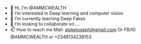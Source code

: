 - 👋 Hi, I’m @AMMCWEALTH
- 👀 I’m interested in Deep learning and computer vision
- 🌱 I’m currently learning Deep Fakes
- 💞️ I’m looking to collaborate on ...
- 📫 How to reach me Mail: alokejoseph@gmail.com
Or FB/IG @AMMCWEALTH or +2348134238153

<!---
AMMCWEALTH/AMMCWEALTH is a an Msc student of federal university of Lafia, Nigeria.✨ special ✨ repository because its `README.md` (this file) appears on your GitHub profile.
--->
